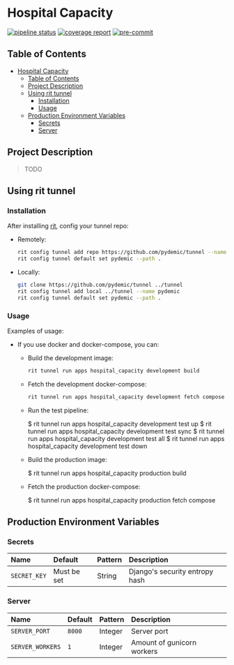 # Hospital Capacity

[![pipeline status](https://gitlab.com/pydemic/capacidade_hospitalar/badges/master/pipeline.svg)](https://gitlab.com/pydemic/capacidade_hospitalar/commits/master)
[![coverage report](https://gitlab.com/pydemic/capacidade_hospitalar/badges/master/coverage.svg)](https://gitlab.com/pydemic/capacidade_hospitalar/commits/master)
[![pre-commit](https://img.shields.io/badge/pre--commit-enabled-brightgreen?logo=pre-commit&logoColor=white)](https://github.com/pydemic/capacidade_hospitalar)

## Table of Contents

- [Hospital Capacity](#hospital-capacity)
  - [Table of Contents](#table-of-contents)
  - [Project Description](#project-description)
  - [Using rit tunnel](#using-rit-tunnel)
    - [Installation](#installation)
    - [Usage](#usage)
  - [Production Environment Variables](#production-environment-variables)
    - [Secrets](#secrets)
    - [Server](#server)

## Project Description

> TODO

## Using rit tunnel

### Installation

After installing [rit](https://gitlab.com/ritproject/cli#installation), config your tunnel repo:

- Remotely:

  ```bash
  rit config tunnel add repo https://github.com/pydemic/tunnel --name pydemic
  rit config tunnel default set pydemic --path .
  ```

- Locally:

  ```bash
  git clone https://github.com/pydemic/tunnel ../tunnel
  rit config tunnel add local ../tunnel --name pydemic
  rit config tunnel default set pydemic --path .
  ```

### Usage

Examples of usage:

- If you use docker and docker-compose, you can:

  - Build the development image:

    ```bash
    rit tunnel run apps hospital_capacity development build
    ```

  - Fetch the development docker-compose:

    ```bash
    rit tunnel run apps hospital_capacity development fetch compose
    ```

  - Run the test pipeline:

    $ rit tunnel run apps hospital_capacity development test up
    $ rit tunnel run apps hospital_capacity development test sync
    $ rit tunnel run apps hospital_capacity development test all
    $ rit tunnel run apps hospital_capacity development test down

  - Build the production image:

    $ rit tunnel run apps hospital_capacity production build

  - Fetch the production docker-compose:

    $ rit tunnel run apps hospital_capacity production fetch compose

## Production Environment Variables

### Secrets

| Name         | Default     | Pattern | Description                    |
| :----------- | :---------- | :------ | :----------------------------- |
| `SECRET_KEY` | Must be set | String  | Django's security entropy hash |

### Server

| Name             | Default | Pattern | Description                |
| :--------------- | :------ | :------ | :------------------------- |
| `SERVER_PORT`    | `8000`  | Integer | Server port                |
| `SERVER_WORKERS` | `1`     | Integer | Amount of gunicorn workers |

